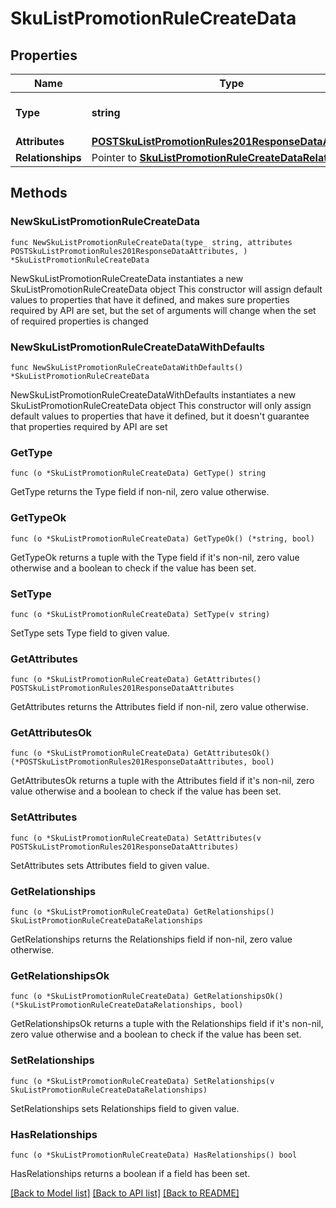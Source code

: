 # SkuListPromotionRuleCreateData

## Properties

Name | Type | Description | Notes
------------ | ------------- | ------------- | -------------
**Type** | **string** | The resource&#39;s type | 
**Attributes** | [**POSTSkuListPromotionRules201ResponseDataAttributes**](POSTSkuListPromotionRules201ResponseDataAttributes.md) |  | 
**Relationships** | Pointer to [**SkuListPromotionRuleCreateDataRelationships**](SkuListPromotionRuleCreateDataRelationships.md) |  | [optional] 

## Methods

### NewSkuListPromotionRuleCreateData

`func NewSkuListPromotionRuleCreateData(type_ string, attributes POSTSkuListPromotionRules201ResponseDataAttributes, ) *SkuListPromotionRuleCreateData`

NewSkuListPromotionRuleCreateData instantiates a new SkuListPromotionRuleCreateData object
This constructor will assign default values to properties that have it defined,
and makes sure properties required by API are set, but the set of arguments
will change when the set of required properties is changed

### NewSkuListPromotionRuleCreateDataWithDefaults

`func NewSkuListPromotionRuleCreateDataWithDefaults() *SkuListPromotionRuleCreateData`

NewSkuListPromotionRuleCreateDataWithDefaults instantiates a new SkuListPromotionRuleCreateData object
This constructor will only assign default values to properties that have it defined,
but it doesn't guarantee that properties required by API are set

### GetType

`func (o *SkuListPromotionRuleCreateData) GetType() string`

GetType returns the Type field if non-nil, zero value otherwise.

### GetTypeOk

`func (o *SkuListPromotionRuleCreateData) GetTypeOk() (*string, bool)`

GetTypeOk returns a tuple with the Type field if it's non-nil, zero value otherwise
and a boolean to check if the value has been set.

### SetType

`func (o *SkuListPromotionRuleCreateData) SetType(v string)`

SetType sets Type field to given value.


### GetAttributes

`func (o *SkuListPromotionRuleCreateData) GetAttributes() POSTSkuListPromotionRules201ResponseDataAttributes`

GetAttributes returns the Attributes field if non-nil, zero value otherwise.

### GetAttributesOk

`func (o *SkuListPromotionRuleCreateData) GetAttributesOk() (*POSTSkuListPromotionRules201ResponseDataAttributes, bool)`

GetAttributesOk returns a tuple with the Attributes field if it's non-nil, zero value otherwise
and a boolean to check if the value has been set.

### SetAttributes

`func (o *SkuListPromotionRuleCreateData) SetAttributes(v POSTSkuListPromotionRules201ResponseDataAttributes)`

SetAttributes sets Attributes field to given value.


### GetRelationships

`func (o *SkuListPromotionRuleCreateData) GetRelationships() SkuListPromotionRuleCreateDataRelationships`

GetRelationships returns the Relationships field if non-nil, zero value otherwise.

### GetRelationshipsOk

`func (o *SkuListPromotionRuleCreateData) GetRelationshipsOk() (*SkuListPromotionRuleCreateDataRelationships, bool)`

GetRelationshipsOk returns a tuple with the Relationships field if it's non-nil, zero value otherwise
and a boolean to check if the value has been set.

### SetRelationships

`func (o *SkuListPromotionRuleCreateData) SetRelationships(v SkuListPromotionRuleCreateDataRelationships)`

SetRelationships sets Relationships field to given value.

### HasRelationships

`func (o *SkuListPromotionRuleCreateData) HasRelationships() bool`

HasRelationships returns a boolean if a field has been set.


[[Back to Model list]](../README.md#documentation-for-models) [[Back to API list]](../README.md#documentation-for-api-endpoints) [[Back to README]](../README.md)


